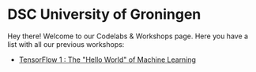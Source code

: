 # DSC University of Groningen

Hey there! Welcome to our Codelabs  & Workshops page. Here you have a list with all our previous workshops:

- [TensorFlow 1 : The "Hello World" of Machine Learning](https://dscrug.github.io/codelabs/how-to-write-a-codelab/)

